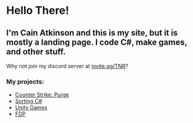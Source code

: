 # Hello There!
## I'm Cain Atkinson and this is my site, but it is mostly a landing page. I code C#, make games, and other stuff.
Why not join my discord server at [invite.gg/TNR](https://invite.gg/tnr)?
### My projects:
- [Counter Strike: Purge](CSPurge)
- [Sorting C#](sortingCsharp)
- [Unity Games](UnityGames)
- [FDP](https://github.com/cainy-a/FDP)
